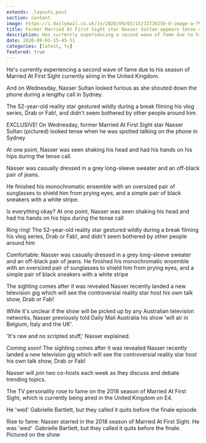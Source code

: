 ```yaml
---
extends: _layouts.post
section: content
image: https://i.dailymail.co.uk/1s/2020/09/03/15/32739250-0-image-a-79_1599142790219.jpg 
title: Former Married At First Sight star Nasser Sultan appears tense as he takes a lengthy phone call 
description: Hes currently experiencing a second wave of fame due to his season of Married At First Sight currently airing in the United Kingdom. 
date: 2020-09-03-15-45-51 
categories: [latest, tv] 
featured: true 
--- 
```

He's currently experiencing a second wave of fame due to his season of Married At First Sight currently airing in the United Kingdom.

And on Wednesday, Nasser Sultan looked furious as she shouted down the phone during a lengthy call in Sydney.

The 52-year-old reality star gestured wildly during a break filming his vlog series, Drab or Fab!, and didn't seem bothered by other people around him.

EXCLUSIVE! On Wednesday, former Married At First Sight star Nasser Sultan (pictured) looked tense when he was spotted talking on the phone in Sydney

At one point, Nasser was seen shaking his head and had his hands on his hips during the tense call.

Nasser was casually dressed in a grey long-sleeve sweater and an off-black pair of jeans. 

He finished his monochromatic ensemble with an oversized pair of sunglasses to shield him from prying eyes, and a simple pair of black sneakers with a white stripe. 

Is everything okay? At one point, Nasser was seen shaking his head and had his hands on his hips during the tense call

Ring ring! The 52-year-old reality star gestured wildly during a break filming his vlog series, Drab or Fab!, and didn't seem bothered by other people around him

Comfortable: Nasser was casually dressed in a grey long-sleeve sweater and an off-black pair of jeans. He finished his monochromatic ensemble with an oversized pair of sunglasses to shield him from prying eyes, and a simple pair of black sneakers with a white stripe

The sighting comes after it was revealed Nasser recently landed a new television gig which will see the controversial reality star host his own talk show, Drab or Fab!

While it's unclear if the show will be picked up by any Australian television networks, Nasser previously told Daily Mail Australia his show 'will air in Belgium, Italy and the UK'.

'It's raw and no scripted stuff,' Nasser explained.

Coming soon! The sighting comes after it was revealed Nasser recently landed a new television gig which will see the controversial reality star host his own talk show, Drab or Fab!

Nasser will join two co-hosts each week as they discuss and debate trending topics.

The TV personality rose to fame on the 2018 season of Married At First Sight, which is currently being aired in the United Kingdom on E4.

He 'wed' Gabrielle Bartlett, but they called it quits before the finale episode. 

Rise to fame: Nasser starred in the 2018 season of Married At First Sight. He was 'wed'  Gabrielle Bartlett, but they called it quits before the finale. Pictured on the show 

